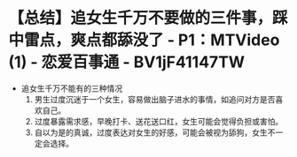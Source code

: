 # 【总结】追女生千万不要做的三件事，踩中雷点，爽点都舔没了 - P1：MTVideo (1) - 恋爱百事通 - BV1jF41147TW

-   追女生千万不能有的三种情况
    1.  男生过度沉迷于一个女生，容易做出脑子进水的事情，如追问对方是否喜欢自己。
    2.  过度暴露需求感，早晚打卡、送花送口红，女生可能会觉得负担或害怕。
    3.  自以为是的真诚，过度表达对女生的好感，可能会被视为舔狗，女生不一定会选择。